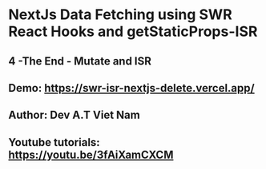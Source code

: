 # NextJs Data Fetching using SWR React Hooks and getStaticProps-ISR 

## 4 -The End - Mutate and ISR

## Demo: https://swr-isr-nextjs-delete.vercel.app/

## Author: Dev A.T Viet Nam
## Youtube tutorials: https://youtu.be/3fAiXamCXCM
